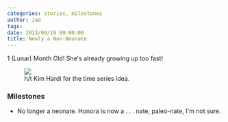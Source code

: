```yaml
---
categories: stories, milestones 
author: Jad
tags: 
date: 2013/09/19 09:00:00
title: Newly a Non-Neonate
---
```

1 (Lunar) Month Old!  She's already growing up too fast!

<figure>
<img src="/img/2013/09/19/img_3432_medium.jpg" />
<figcaption>h/t Kim Hardi for the time series idea.</figcaption>
</figure>


### Milestones
* No longer a neonate.  Honora is now a . . . nate, paleo-nate, I'm not sure.